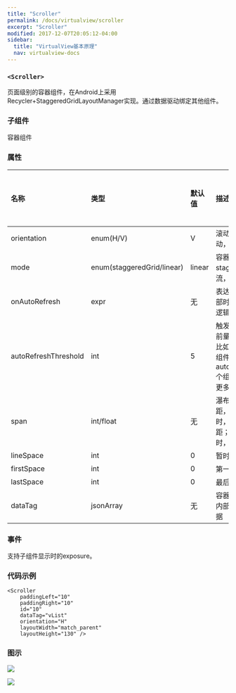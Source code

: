 ```yaml
---
title: "Scroller"
permalink: /docs/virtualview/scroller
excerpt: "Scroller"
modified: 2017-12-07T20:05:12-04:00
sidebar:
  title: "VirtualView基本原理"
  nav: virtualview-docs
---
```


### `<Scroller>`

页面级别的容器组件，在Android上采用Recycler+StaggeredGridLayoutManager实现。通过数据驱动绑定其他组件。

### 子组件
容器组件

### 属性

| 名称 | 类型 | 默认值 | 描述 | 支持表达式 |
| :--- | :--- | :--- | :--- | ---- |
| orientation | enum(H/V) | V | 滚动方向，H：水平滚动，V：垂直滚动 | 否 |
| mode | enum(staggeredGrid/linear) | linear | 容器内组件布局，staggeredGrid：瀑布流，linear：线性布局 | 否 |
| onAutoRefresh | expr | 无 | 表达式，页面滚动到尾部时触发的加载更多的逻辑 | 否 |
| autoRefreshThreshold | int | 5 | 触发加载更多数据的提前量，按组件位置算，比如容器内总共有50个组件，当加载到第50-autoRefreshThreshold 个组件的时候触发加载更多逻辑 | 否 |
| span | int/float | 无 | 瀑布流模式下组件间距，当orientation = V时，是水平方向的间距；当orientatin = H时，是垂直方向的间距 | 否 |
| lineSpace | int | 0 | 暂时未使用 | 否 |
| firstSpace | int | 0 | 第一个组件前的间距 | 否 |
| lastSpace | int | 0 | 最后一个组件后间距 | 否 |
| dataTag | jsonArray | 无 | 容器内组件数据，描述内部子组件的类型与数据 | 否 |


### 事件

支持子组件显示时的exposure。

### 代码示例

```
<Scroller
    paddingLeft="10"
    paddingRight="10"
    id="10"
    dataTag="vList"
    orientation="H"
    layoutWidth="match_parent"
    layoutHeight="130" />
```

### 图示

![](https://gw.alicdn.com/tfs/TB1zRvrfiqAXuNjy1XdXXaYcVXa-272-480.gif)

![](https://gw.alicdn.com/tfs/TB1zBvrfiqAXuNjy1XdXXaYcVXa-272-480.gif)